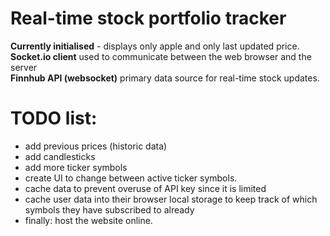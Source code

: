 # Real-time stock portfolio tracker
**Currently initialised** - displays only apple and only last updated price.  
**Socket.io client** used to communicate between the web browser and the server  
**Finnhub API (websocket)** primary data source for real-time stock updates.  

# TODO list:
- add previous prices (historic data)
- add candlesticks
- add more ticker symbols
- create UI to change between active ticker symbols.
- cache data to prevent overuse of API key since it is limited
- cache user data into their browser local storage to keep track of which symbols they have subscribed to already
- finally: host the website online.
